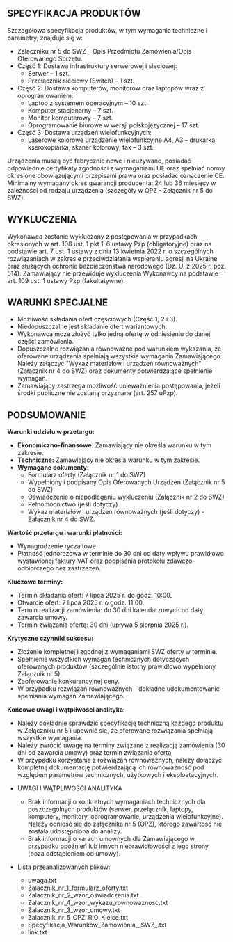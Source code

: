 ## SPECYFIKACJA PRODUKTÓW

Szczegółowa specyfikacja produktów, w tym wymagania techniczne i parametry, znajduje się w:
- Załączniku nr 5 do SWZ – Opis Przedmiotu Zamówienia/Opis Oferowanego Sprzętu.
- Część 1: Dostawa infrastruktury serwerowej i sieciowej:
  - Serwer – 1 szt.
  - Przełącznik sieciowy (Switch) – 1 szt.
- Część 2: Dostawa komputerów, monitorów oraz laptopów wraz z oprogramowaniem:
  - Laptop z systemem operacyjnym – 10 szt.
  - Komputer stacjonarny – 7 szt.
  - Monitor komputerowy – 7 szt.
  - Oprogramowanie biurowe w wersji polskojęzycznej – 17 szt.
- Część 3: Dostawa urządzeń wielofunkcyjnych:
  - Laserowe kolorowe urządzenie wielofunkcyjne A4, A3 – drukarka, kserokopiarka, skaner kolorowy, fax – 3 szt.

Urządzenia muszą być fabrycznie nowe i nieużywane, posiadać odpowiednie certyfikaty zgodności z wymaganiami UE oraz spełniać normy określone obowiązującymi przepisami prawa oraz posiadać oznaczenie CE.
Minimalny wymagany okres gwarancji producenta: 24 lub 36 miesięcy w zależności od rodzaju urządzenia (szczegóły w OPZ - Załącznik nr 5 do SWZ).

## WYKLUCZENIA

Wykonawca zostanie wykluczony z postępowania w przypadkach określonych w art. 108 ust. 1 pkt 1-6 ustawy Pzp (obligatoryjne) oraz na podstawie art. 7 ust. 1 ustawy z dnia 13 kwietnia 2022 r. o szczególnych rozwiązaniach w zakresie przeciwdziałania wspieraniu agresji na Ukrainę oraz służących ochronie bezpieczeństwa narodowego (Dz. U. z 2025 r. poz. 514).
Zamawiający nie przewiduje wykluczenia Wykonawcy na podstawie art. 109 ust. 1 ustawy Pzp (fakultatywne).

## WARUNKI SPECJALNE

*   Możliwość składania ofert częściowych (Część 1, 2 i 3).
*   Niedopuszczalne jest składanie ofert wariantowych.
*   Wykonawca może złożyć tylko jedną ofertę w odniesieniu do danej części zamówienia.
*   Dopuszczalne rozwiązania równoważne pod warunkiem wykazania, że oferowane urządzenia spełniają wszystkie wymagania Zamawiającego. Należy załączyć "Wykaz materiałów i urządzeń równoważnych" (Załącznik nr 4 do SWZ) oraz dokumenty potwierdzające spełnienie wymagań.
* Zamawiający zastrzega możliwość unieważnienia postępowania, jeżeli środki publiczne nie zostaną przyznane (art. 257 uPzp).

## PODSUMOWANIE

**Warunki udziału w przetargu:**

*   **Ekonomiczno-finansowe:** Zamawiający nie określa warunku w tym zakresie.
*   **Techniczne:** Zamawiający nie określa warunku w tym zakresie.
*   **Wymagane dokumenty:**
    *   Formularz oferty (Załącznik nr 1 do SWZ)
    *   Wypełniony i podpisany Opis Oferowanych Urządzeń (Załącznik nr 5 do SWZ)
    *   Oświadczenie o niepodleganiu wykluczeniu (Załącznik nr 2 do SWZ)
    *   Pełnomocnictwo (jeśli dotyczy)
    *   Wykaz materiałów i urządzeń równoważnych (jeśli dotyczy) - Załącznik nr 4 do SWZ.

**Wartość przetargu i warunki płatności:**

*   Wynagrodzenie ryczałtowe.
*   Płatność jednorazowa w terminie do 30 dni od daty wpływu prawidłowo wystawionej faktury VAT oraz podpisania protokołu zdawczo-odbiorczego bez zastrzeżeń.

**Kluczowe terminy:**

*   Termin składania ofert: 7 lipca 2025 r. do godz. 10:00.
*   Otwarcie ofert: 7 lipca 2025 r. o godz. 11:00.
*   Termin realizacji zamówienia: do 30 dni kalendarzowych od daty zawarcia umowy.
*   Termin związania ofertą: 30 dni (upływa 5 sierpnia 2025 r.).

**Krytyczne czynniki sukcesu:**

*   Złożenie kompletnej i zgodnej z wymaganiami SWZ oferty w terminie.
*   Spełnienie wszystkich wymagań technicznych dotyczących oferowanych produktów (szczególnie istotny prawidłowo wypełniony Załącznik nr 5).
*   Zaoferowanie konkurencyjnej ceny.
*   W przypadku rozwiązań równoważnych - dokładne udokumentowanie spełniania wymagań Zamawiającego.

**Końcowe uwagi i wątpliwości analityka:**

*   Należy dokładnie sprawdzić specyfikację techniczną każdego produktu w Załączniku nr 5 i upewnić się, że oferowane rozwiązania spełniają wszystkie wymagania.
*   Należy zwrócić uwagę na terminy związane z realizacją zamówienia (30 dni od zawarcia umowy) oraz termin związania ofertą.
*   W przypadku korzystania z rozwiązań równoważnych, należy dołączyć kompletną dokumentację potwierdzającą ich równoważność pod względem parametrów technicznych, użytkowych i eksploatacyjnych.

-   UWAGI I WĄTPLIWOŚCI ANALITYKA
    * Brak informacji o konkretnych wymaganiach technicznych dla poszczególnych produktów (serwer, przełącznik, laptopy, komputery, monitory, oprogramowanie, urządzenia wielofunkcyjne). Należy odnieść się do załącznika nr 5 (OPZ), którego zawartość nie została udostępniona do analizy.
    * Brak informacji o karach umownych dla Zamawiającego w przypadku opóźnień lub innych nieprawidłowości z jego strony (poza odstąpieniem od umowy).

- Lista przeanalizowanych plików:
    * uwaga.txt
    * Zalacznik_nr_1_formularz_oferty.txt
    * Zalacznik_nr_2_wzor_oswiadczenia.txt
    * Zalacznik_nr_4_wzor_wykazu_rownowaznosc.txt
    * Zalacznik_nr_3_wzor_umowy.txt
    * Zalacznik_nr_5_OPZ_RIO_Kielce.txt
    * Specyfikacja_Warunkow_Zamowienia__SWZ_.txt
    * link.txt
